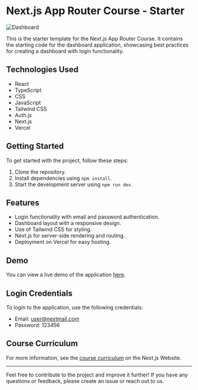 # Next.js App Router Course - Starter

![Dashboard](dashboard.gif)

This is the starter template for the Next.js App Router Course. It contains the starting code for the dashboard application, showcasing best practices for creating a dashboard with login functionality.

## Technologies Used
- React
- TypeScript
- CSS
- JavaScript
- Tailwind CSS
- Auth.js
- Next.js
- Vercel

## Getting Started
To get started with the project, follow these steps:

1. Clone the repository.
2. Install dependencies using `npm install`.
3. Start the development server using `npm run dev`.

## Features
- Login functionality with email and password authentication.
- Dashboard layout with a responsive design.
- Use of Tailwind CSS for styling.
- Next.js for server-side rendering and routing.
- Deployment on Vercel for easy hosting.

## Demo
You can view a live demo of the application [here](https://dashboard-nextjs-snowy-two.vercel.app/).

## Login Credentials
To login to the application, use the following credentials:

- Email: user@nextmail.com
- Password: 123456

## Course Curriculum
For more information, see the [course curriculum](https://nextjs.org/learn) on the Next.js Website.

---

Feel free to contribute to the project and improve it further! If you have any questions or feedback, please create an issue or reach out to us.
